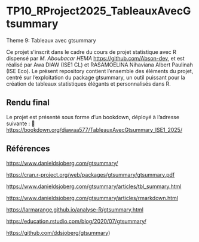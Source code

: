 # TP10_RProject2025_TableauxAvecGtsummary

Theme 9: Tableaux avec gtsummary

Ce projet s'inscrit dans le cadre du cours de projet statistique avec R dispensé par *M. Aboubacar HEMA* https://github.com/Abson-dev, et est réalisé par Awa DIAW (ISE1 CL) et RASAMOELINA Nihaviana Albert Paulinah (ISE Eco).
Le présent repository contient l’ensemble des éléments du projet, centré sur l’exploitation du package gtsummary, un outil puissant pour la création de tableaux statistiques élégants et personnalisés dans R.


## **Rendu final**

Le projet est présenté sous forme d’un bookdown, déployé à l’adresse suivante : 🔗 https://bookdown.org/diawaa577/TableauxAvecGtsummary_ISE1_2025/


## **Références**

https://www.danieldsjoberg.com/gtsummary/

https://cran.r-project.org/web/packages/gtsummary/gtsummary.pdf

https://www.danieldsjoberg.com/gtsummary/articles/tbl_summary.html

https://www.danieldsjoberg.com/gtsummary/articles/rmarkdown.html

https://larmarange.github.io/analyse-R/gtsummary.html

https://education.rstudio.com/blog/2020/07/gtsummary/

https://github.com/ddsjoberg/gtsummary)



